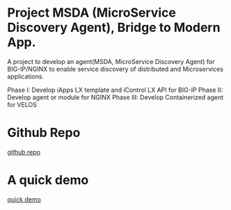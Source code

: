 # Project MSDA (MicroService Discovery Agent), Bridge to Modern App.

A project to develop an agent(MSDA, MicroService Discovery Agent) for BIG-IP/NGINX to enable service discovery of distributed and Microservices applications.

Phase I: Develop iApps LX template and iControl LX API for BIG-IP
Phase II: Develop agent or module for NGINX
Phase III: Develop Containerized agent for VELOS

# Github Repo

[github repo](https://github.com/orgs/ChinaModernAppGroup/teams/bridge2modernapp/repositories)

# A quick demo

[quick demo](https://github.com/ChinaModernAppGroup/MSDA-Demo)
